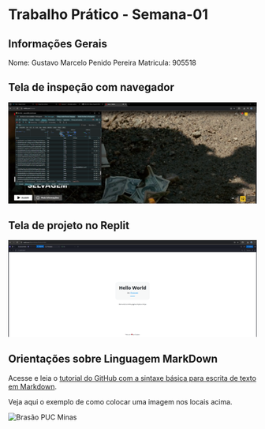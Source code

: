 # Trabalho Prático - Semana-01

## Informações Gerais

Nome: Gustavo Marcelo Penido Pereira
Matricula: 905518

## Tela de inspeção com navegador

![Brasão PUC Minas](images/network-netflix.png)

## Tela de projeto no Replit

![Brasão PUC Minas](images/replit-hello-world.png)


## Orientações sobre Linguagem MarkDown

Acesse e leia o [tutorial do GitHub com a sintaxe básica para escrita de texto em Markdown](https://docs.github.com/pt/get-started/writing-on-github/getting-started-with-writing-and-formatting-on-github/basic-writing-and-formatting-syntax).

Veja aqui o exemplo de como colocar uma imagem nos locais acima. 

![Brasão PUC Minas](images/brasao_puc.png)
